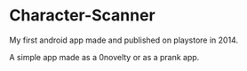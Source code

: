 # Character-Scanner
My first android app made and published on playstore in 2014.

A simple app made as a 0novelty or as a prank app.
